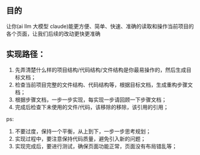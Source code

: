 ## 目的
让你(ai llm 大模型 claude)能更方便、简单、快速、准确的读取和操作当前项目的各个页面，让我们后续的改动更快更准确

## 实现路径：
1. 先弄清楚什么样的项目结构/代码结构/文件结构是你最易操作的，然后生成目标文档；
2. 检查当前项目完整的文件结构、代码结构等，根据目标文档，生成重构步骤文档；
3. 根据步骤文档，一步一步实现，每实现一步请回顾一下步骤文档；
4. 完成后检查下未使用的文件/代码，该移除的移除，该引用的引用；

ps:
1. 不要过度，保持一个平衡，从上到下，一步一步思考规划；
2. 实现过程中，要注意保持代码质量，避免引入新的问题；
3. 实现完成后，要进行测试，确保页面功能正常，页面没有布局错乱等；
